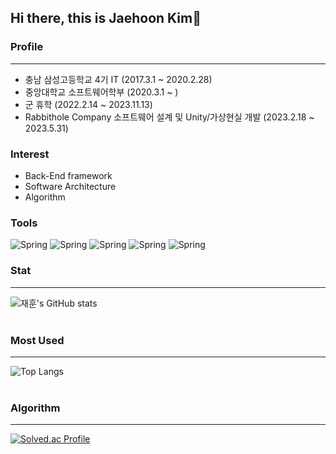 ## Hi there, this is Jaehoon Kim👋

### Profile
- - -
* 충남 삼성고등학교 4기 IT (2017.3.1 ~ 2020.2.28)
* 중앙대학교 소프트웨어학부 (2020.3.1 ~ )
* 군 휴학 (2022.2.14 ~ 2023.11.13)
* Rabbithole Company 소프트웨어 설계 및 Unity/가상현실 개발 (2023.2.18 ~ 2023.5.31)

### Interest
* Back-End framework
* Software Architecture
* Algorithm

### Tools  
![Spring](https://img.shields.io/badge/C++-00599C?style=for-the-badge&logo=C++&logoColor=white)
![Spring](https://img.shields.io/badge/Java-FF7800?style=for-the-badge&logo=Java&logoColor=white)
![Spring](https://img.shields.io/badge/Javascript-F7DF1E?style=for-the-badge&logo=Javascript&logoColor=white)
![Spring](https://img.shields.io/badge/Spring-6DB33F?style=for-the-badge&logo=spring&logoColor=white)
![Spring](https://img.shields.io/badge/nestjs-E0234E?style=for-the-badge&logo=nestjs&logoColor=white)

### Stat
- - -
![재훈's GitHub stats](https://github-readme-stats.vercel.app/api?username=JHoon0214&show_icons=true&theme=highcontrast)
<br/><br/>

### Most Used
- - -
![Top Langs](https://github-readme-stats.vercel.app/api/top-langs/?username=JHoon0214&layout=compact&theme=highcontrast)
<br/><br/>

### Algorithm
- - -
[![Solved.ac Profile](http://mazassumnida.wtf/api/v2/generate_badge?boj=jaehoon0429)](https://solved.ac/jaehoon0429/)

<!--
**RaccHoon/RaccHoon** is a ✨ _special_ ✨ repository because its `README.md` (this file) appears on your GitHub profile.

Here are some ideas to get you started:

- 🔭 I’m currently working on ...
- 🌱 I’m currently learning ...
- 👯 I’m looking to collaborate on ...
- 🤔 I’m looking for help with ...
- 💬 Ask me about ...
- 📫 How to reach me: ...
- 😄 Pronouns: ...
- ⚡ Fun fact: ...
-->
